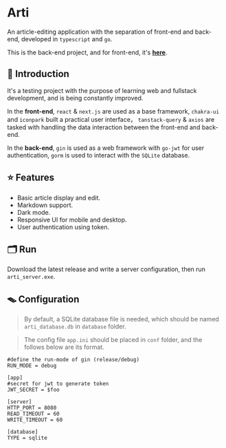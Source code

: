 # Arti
An article-editing application with the separation of front-end and back-end, developed in `typescript` and `go`.

This is the back-end project, and for front-end, it's **[here](https://github.com/NeterAlex/arti)**.

## 🧬 Introduction
It's a testing project with the purpose of learning web and fullstack development, and is being constantly improved.

In the **front-end**, `react` & `next.js` are used as a base framework, `chakra-ui` and `iconpark` built a practical user interface，
`tanstack-query` & `axios` are tasked with handling the data interaction between the front-end and back-end.

In the **back-end**, `gin` is used as a web framework with `go-jwt` for user authentication, 
`gorm` is used to interact with the `SQLite` database.

## ⭐️ Features
+ Basic article display and edit.
+ Markdown support.
+ Dark mode.
+ Responsive UI for mobile and desktop.
+ User authentication using token.

## 🗂 Run
Download the latest release and write a server configuration, then run `arti_server.exe`.

## 🪤 Configuration
> By default, a SQLite database file is needed, which should be named `arti_database.db` in `database` folder.

> The config file `app.ini` should be placed in `conf` folder, and the follows below are its format.
```
#define the run-mode of gin (release/debug)
RUN_MODE = debug

[app]
#secret for jwt to generate token
JWT_SECRET = $foo

[server]
HTTP_PORT = 8080
READ_TIMEOUT = 60
WRITE_TIMEOUT = 60

[database]
TYPE = sqlite
```
